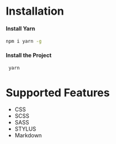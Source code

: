 # Installation

#### Install Yarn
```sh
npm i yarn -g
```

#### Install the Project

```sh
 yarn
```

# Supported Features

* CSS
* SCSS
* SASS
* STYLUS
* Markdown
